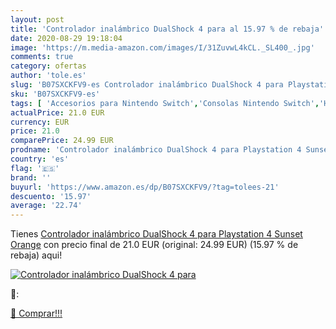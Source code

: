 ```yaml
---
layout: post
title: 'Controlador inalámbrico DualShock 4 para al 15.97 % de rebaja'
date: 2020-08-29 19:18:04
image: 'https://m.media-amazon.com/images/I/31ZuvwL4kCL._SL400_.jpg'
comments: true
category: ofertas
author: 'tole.es'
slug: 'B07SXCKFV9-es Controlador inalámbrico DualShock 4 para Playstation 4...'
sku: 'B07SXCKFV9-es'
tags: [ 'Accesorios para Nintendo Switch','Consolas Nintendo Switch','Hardware y juegos para Nintendo Switch','Iluminación','Iluminación de ambiente de interior','Iluminación de interior','Iluminación decorativa y para usos específicos de interior','Juegos para Nintendo Switch','Mandos para Nintendo Switch','Videojuegos','playstation', ]
actualPrice: 21.0 EUR
currency: EUR
price: 21.0
comparePrice: 24.99 EUR
prodname: 'Controlador inalámbrico DualShock 4 para Playstation 4 Sunset Orange'
country: 'es'
flag: '🇪🇸'
brand: ''
buyurl: 'https://www.amazon.es/dp/B07SXCKFV9/?tag=tolees-21'
descuento: '15.97'
average: '22.74'
---
```


Tienes [Controlador inalámbrico DualShock 4 para Playstation 4 Sunset Orange](https://www.amazon.es/dp/B07SXCKFV9/?tag=tolees-21) con precio final de  21.0 EUR (original: 24.99 EUR) (15.97 %  de rebaja) aqui!

[![Controlador inalámbrico DualShock 4 para](https://m.media-amazon.com/images/I/31ZuvwL4kCL._SL400_.jpg)](https://www.amazon.es/dp/B07SXCKFV9/?tag=tolees-21)

🔎:


[🛒 Comprar!!!](https://www.amazon.es/dp/B07SXCKFV9/?tag=tolees-21)
